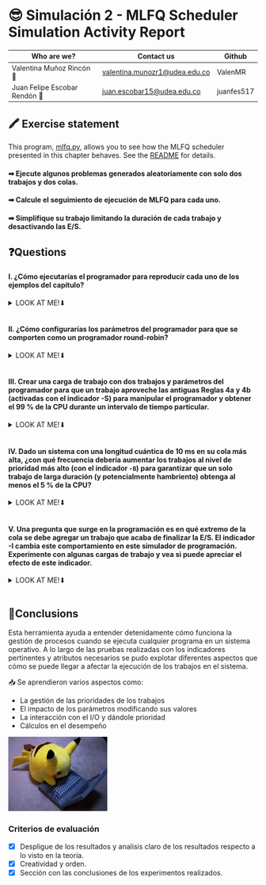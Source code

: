 # 😎 Simulación 2 - MLFQ Scheduler Simulation Activity Report

|Who are we?|Contact us|Github|
|---|---|---|
|Valentina Muñoz Rincón 🐜|valentina.munozr1@udea.edu.co|ValenMR|
|Juan Felipe Escobar Rendón 🐔|juan.escobar15@udea.edu.co|juanfes517|

## 🖍 Exercise statement

This program, [mlfq.py](mlfq.py), allows you to see how the MLFQ scheduler presented in this chapter behaves. See the [README](https://github.com/remzi-arpacidusseau/ostep-homework/blob/master/cpu-sched-mlfq/README.md) for details.


#### ➡ Ejecute algunos problemas generados aleatoriamente con solo dos trabajos y dos colas. 
#### ➡ Calcule el seguimiento de ejecución de MLFQ para cada uno. 
#### ➡ Simplifique su trabajo limitando la duración de cada trabajo y desactivando las E/S.


## ❓Questions

#### Ⅰ. ¿Cómo ejecutarías el programador para reproducir cada uno de los ejemplos del capítulo?
   
   <details>
   <summary>
      LOOK AT ME!⬇
   </summary>
      
   Comando ejecutado:
      
   ```bash
   python3 mlfq.py -n 2 -M 10 -j 2 -Q "5,3"
   ```
   - `-n 2`: `2` colas en el MLFQ
   - `-M 10`: tiempo máxima de ejecución en 10 unidades de tiempo
   - `-j 2`: Define dos trabajos
   - `-Q "5,3"`: quantum para las dos colas (la primera con más prioridad de `5` unidades de tiempo y la segunda con menos prioridad de `3` unidades de tiempo)     


   #### Terminal:
   
   ![Image 1](ejercicio_1.png)

   Ambos trabajos comienzan simultáneamente, pero debido a sus diferentes tiempos de ejecución y frecuencias de I/O, tienen trayectorias de ejecución distintas. El trabajo `0` tardará más tiempo debido a su mayor `runTime`, pero ambos están sujetos a interupciones por I/O y por las colas de prioridad.


   </details>
   <br>

#### Ⅱ. ¿Cómo configurarías los parámetros del programador para que se comporten como un programador round-robin?

   <details>
   <summary>
       LOOK AT ME!⬇   
   </summary>
   
   > **Recordemos algo** : El RR es un algoritmo de planificación de CPU que proporciona un quantum fijo a cada proceso.

   Comando ejecutado:
      
   ```bash
   python3 mlfq.py -n 1 -Q "5"
   ```

   - `-n 1`: Solo una cola, lo que utiliza RR.
   - `-Q "5"`: 5 unidades de tiempo para todos los trabajos.

   #### Terminal:
   
   ![Image 2](ejercicio_2.png)

   Dado que se configuró con una sola cola el algoritmo se comporta como un Round-Robin. Cada trabajo obtiene 5 unidades de tiempo en orden; si un trabajo no termina en su tiempo (5 unidades), se interrumpe y pasa al final de la cola, así se asgura que cada uno tenga su "turno" para una ejecución más justa y así al final se todos los trabajos se habrán completado. 

   
   </details>
   <br>

#### Ⅲ. Crear una carga de trabajo con dos trabajos y parámetros del programador para que un trabajo aproveche las antiguas Reglas 4a y 4b (activadas con el indicador -S) para manipular el programador y obtener el 99 % de la CPU durante un intervalo de tiempo particular.

   <details>
   <summary>
      LOOK AT ME!⬇
   </summary>

   > **Reglas 4a & 4b** : Estas reglas están relacionadas con la prioridad del trabajo y la ejecución de los trabajos en el MLFQ:
   
   - Regla 4a: cuando existe una operación de I/O, de todas formas el trabajo mantiene su prioridad en la cola donde estaba a menos que esté configurado para cambiar la cola.
   - Regla 4b: si un trabajo termina su allotment pero no ejecuta I/O, su prioridad aumenta o se mantiene igual en la cola de alta prioridad. 

   Comando ejecutado:
      
   ```bash
   python3 mlfq.py -n 2 -Q "5,3" -S --jlist 0,100,5:0,50,0
   ```

   - `-n 2`: Dos colas: una de alta prioridad y otra de baja.
   - `-Q "5,3"`: el quantum para cada cola.
   - `-S`: se activa la regla 4a y 4b para que el trabajo 1 no baje de prioridad cuando realice I/O.
   - `--jlist 0,100,5:0,50,0`: defino los dos trabajos.

   #### Terminal:
   
   ![Image 3](ejercicio_3.png)

   En este caso, el trabajo 0 utiliza la mayor parte de la CPU gracias a la activación de las reglas 4a y 4b. Por otro lado, el trabajo 1, no realiza I/O pero pasará un tiempo esperando en la cola de baja prioridad y usará menos CPU. 
   
   </details>
   <br>

#### Ⅳ. Dado un sistema con una longitud cuántica de 10 ms en su cola más alta, ¿con qué frecuencia debería aumentar los trabajos al nivel de prioridad más alto (con el indicador `-B`) para garantizar que un solo trabajo de larga duración (y potencialmente hambriento) obtenga al menos el 5 % de la CPU?

   <details>
   <summary>
      LOOK AT ME!⬇
   </summary>

   > **Boosting** : es una herramienta del MLFQ el cual se utiliza para ajustar la prioridad de los trabajos en el sistema de colas. Lo que hace es aumentar la prioridad de los trabajos a intervalor regulares.

   Comando ejecutado:
      
   ```bash
   python3 mlfq.py -n 2 -Q "10,5" -B 200 --jlist 0,100,5:0,50,0
   ```

   - `-B 200`: el boosting ocurre cada 200ms, lo que garantiza que el trabajo de larga duración tenga al menos 10ms de CPU. 

   #### Terminal:
   
   ![Image 4](ejercicio_4.png)

   En esta parte, se puede observar que el trabajo 0 obtiene el mayor tiempo de CPU ya que hace las I/O frecuentemente y se boostea cada 200 ms, lo que ayuda a ponerlo en la cola de alta prioridad. Por el otro lado, el trabajo 1 no se beneficia del boosting por lo que está en la cola menos prioridad.
      
   </details>
   <br>

#### Ⅴ. Una pregunta que surge en la programación es en qué extremo de la cola se debe agregar un trabajo que acaba de finalizar la E/S. El indicador -I cambia este comportamiento en este simulador de programación. Experimente con algunas cargas de trabajo y vea si puede apreciar el efecto de este indicador.

   <details>
   <summary>
      LOOK AT ME!⬇
   </summary>

   > **Indicador -I** : Este indicador cambia el comportamiento de cómo se maneja el trabajo que ha terminado una operación de I/O. Por defecto, lo que se hace es agregarlo al final de la cola pero si está presente este mecanismo, el trabajo que finaliza I/O se agrega al principio de su cola, dándole prioridad alta. 

   Comando ejecutado:
      
   ```bash
   python3 mlfq.py -n 2 -Q "10,5" -I --jlist "0,100,5:0,50,0"
   ```

   - `-I`: los trabajos que terminan de hace I/O son agregados al principio de su cola, dando prioridad. 

   #### Terminal:
   
   ![Image 5](ejercicio_5.png)

   Para este escenario, el indicador `-I` influye mucho en la planificación de los trabajos, pues prioriza a los trabajos con I/O frecuente, lo que mejora el rendimiento y rapidez de respuesta. 
   
   </details>
   <br>

## 🎤Conclusions

Esta herramienta ayuda a entender detenidamente cómo funciona la gestión de procesos cuando se ejecuta cualquier programa en un sistema operativo. A lo largo de las pruebas realizadas con los indicadores pertinentes y atributos necesarios se pudo explotar diferentes aspectos que cómo se puede llegar a afectar la ejecución de los trabajos en el sistema.

📥 Se aprendieron varios aspectos como:

- La gestión de las prioridades de los trabajos
- El impacto de los parámetros modificando sus valores
- La interacción con el I/O y dándole prioridad
- Cálculos en el desempeño

<img src="/meme_1.jpg" width="200" height="150"/>


### Criterios de evaluación
- [x] Despligue de los resultados y analisis claro de los resultados respecto a lo visto en la teoria.
- [x] Creatividad y orden.
- [x] Sección con las conclusiones de los experimentos realizados.
